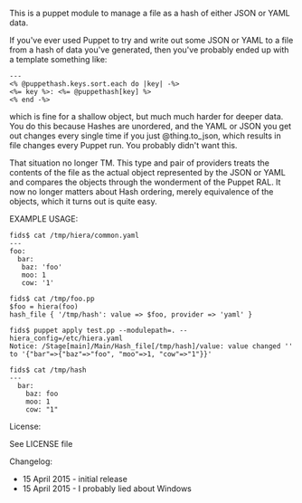 This is a puppet module to manage a file as a hash of either JSON or YAML data.

If you've ever used Puppet to try and write out some JSON or YAML to a file from a hash of data you've generated, then you've probably ended up with a template something like:

    ---
    <% @puppethash.keys.sort.each do |key| -%>
    <%= key %>: <%= @puppethash[key] %>
    <% end -%>

which is fine for a shallow object, but much much harder for deeper data.  You do this because Hashes are unordered, and the YAML or JSON you get out changes every single time if you just @thing.to_json, which results in file changes every Puppet run.  You probably didn't want this.

That situation no longer TM.  This type and pair of providers treats the contents of the file as the actual object represented by the JSON or YAML and compares the objects through the wonderment of the Puppet RAL.  It now no longer matters about Hash ordering, merely equivalence of the objects, which it turns out is quite easy.

EXAMPLE USAGE:

    fids$ cat /tmp/hiera/common.yaml
    ---
    foo:
      bar:
       baz: 'foo'
       moo: 1
       cow: '1'

    fids$ cat /tmp/foo.pp
    $foo = hiera(foo)
    hash_file { '/tmp/hash': value => $foo, provider => 'yaml' }

    fids$ puppet apply test.pp --modulepath=. --hiera_config=/etc/hiera.yaml
    Notice: /Stage[main]/Main/Hash_file[/tmp/hash]/value: value changed '' to '{"bar"=>{"baz"=>"foo", "moo"=>1, "cow"=>"1"}}'

    fids$ cat /tmp/hash
    ---
      bar:
        baz: foo
        moo: 1
        cow: "1"

License:

See LICENSE file

Changelog:

 - 15 April 2015 - initial release
 - 15 April 2015 - I probably lied about Windows

